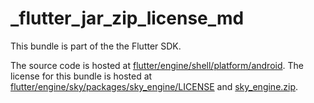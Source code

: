 # _flutter_jar_zip_license_md

This bundle is part of the the Flutter SDK.

The source code is hosted at [flutter/engine/shell/platform/android](https://github.com/flutter/engine/tree/36335019a8eab588c3c2ea783c618d90505be233/shell/platform/android).
The license for this bundle is hosted at [flutter/engine/sky/packages/sky_engine/LICENSE](https://github.com/flutter/engine/tree/36335019a8eab588c3c2ea783c618d90505be233/sky/packages/sky_engine/LICENSE) 
and [sky_engine.zip](https://storage.googleapis.com/flutter_infra_release/flutter/36335019a8eab588c3c2ea783c618d90505be233/sky_engine.zip).
